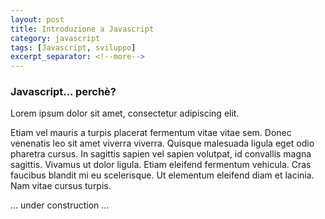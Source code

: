 ```yaml
---
layout: post
title: Introduzione a Javascript
category: javascript
tags: [Javascript, sviluppo]
excerpt_separator: <!--more-->
---
```


### Javascript... perchè?

Lorem ipsum dolor sit amet, consectetur adipiscing elit.
<!--more-->
Etiam vel mauris a turpis placerat fermentum vitae vitae sem. Donec venenatis leo sit amet viverra viverra. Quisque malesuada ligula eget odio pharetra cursus. In sagittis sapien vel sapien volutpat, id convallis magna sagittis. Vivamus ut dolor ligula. Etiam eleifend fermentum vehicula. Cras faucibus blandit mi eu scelerisque. Ut elementum eleifend diam et lacinia. Nam vitae cursus turpis.

... under construction ...
